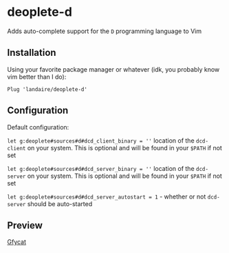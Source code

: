 # deoplete-d

Adds auto-complete support for the `D` programming language to Vim

## Installation

Using your favorite package manager or whatever (idk, you probably know vim
better than I do):

```
Plug 'landaire/deoplete-d'
```

## Configuration

Default configuration:

`let g:deoplete#sources#d#dcd_client_binary = ''` location of the `dcd-client`
on your system. This is optional and will be found in your `$PATH` if not set

`let g:deoplete#sources#d#dcd_server_binary = ''` location of the `dcd-server`
on your system. This is optional and will be found in your `$PATH` if not set

`let g:deoplete#sources#d#dcd_server_autostart = 1` - whether or not `dcd-server`
should be auto-started

## Preview

[Gfycat](https://gfycat.com/ImprobableSecondhandAmericanwarmblood)

